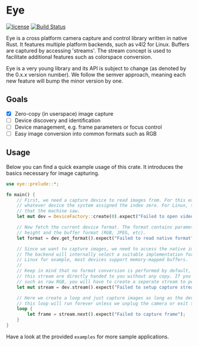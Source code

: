 # Eye

[![license](https://img.shields.io/github/license/raymanfx/eye-rs?style=for-the-badge)](https://github.com/raymanfx/eye-rs/blob/master/LICENSE.txt)
[![Build Status](https://img.shields.io/travis/raymanfx/eye-rs/master.svg?style=for-the-badge&logo=travis)](https://travis-ci.org/raymanfx/eye-rs)

Eye is a cross platform camera capture and control library written in native Rust.
It features multiple platform backends, such as v4l2 for Linux. Buffers are captured by accessing
'streams'. The stream concept is used to facilitate additional features such as colorspace
conversion.

Eye is a very young library and its API is subject to change (as denoted by the 0.x.x version
number). We follow the semver approach, meaning each new feature will bump the minor version by one.

## Goals
 * [x] Zero-copy (in userspace) image capture
 * [ ] Device discovery and identification
 * [ ] Device management, e.g. frame parameters or focus control
 * [ ] Easy image conversion into common formats such as RGB

## Usage
Below you can find a quick example usage of this crate. It introduces the basics necessary for image capturing.

```rust
use eye::prelude::*;

fn main() {
    // First, we need a capture device to read images from. For this example, let's just choose
    // whatever device the system assigned the index zero. For Linux, this will be the first device
    // that the machine saw.
    let mut dev = DeviceFactory::create(0).expect("Failed to open video device");

    // Now fetch the current device format. The format contains parameters such as frame width,
    // height and the buffer format (RGB, JPEG, etc).
    let format = dev.get_format().expect("Failed to read native format");

    // Since we want to capture images, we need to access the native image stream of the device.
    // The backend will internally select a suitable implementation for the platform stream. On
    // Linux for example, most devices support memory-mapped buffers.
    //
    // Keep in mind that no format conversion is performed by default, so the frames you get in
    // this stream are directly handed to you without any copy. If you need a common frame format
    // such as raw RGB, you will have to create a seperate stream to perform the conversion.
    let mut stream = dev.stream().expect("Failed to setup capture stream");

    // Here we create a loop and just capture images as long as the device produces them. Normally,
    // this loop will run forever unless we unplug the camera or exit the program.
    loop {
        let frame = stream.next().expect("Failed to capture frame");
    }
}
```

Have a look at the provided `examples` for more sample applications.
